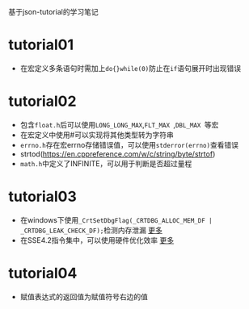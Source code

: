 基于json-tutorial的学习笔记
# tutorial01
* 在宏定义多条语句时需加上`do{}while(0)`防止在`if`语句展开时出现错误 

# tutorial02
* 包含`float.h`后可以使用`LONG_LONG_MAX`,`FLT_MAX `,`DBL_MAX `等宏
* 在宏定义中使用#可以实现将其他类型转为字符串
* `errno.h`存在宏errno存储错误值，可以使用`stderror(errno)`查看错误
* strtod(https://en.cppreference.com/w/c/string/byte/strtof)
* `math.h`中定义了INFINITE，可以用于判断是否超过量程

# tutorial03
* 在windows下使用`_CrtSetDbgFlag(_CRTDBG_ALLOC_MEM_DF | _CRTDBG_LEAK_CHECK_DF);`检测内存泄漏 [更多](https://github.com/miloyip/json-tutorial/blob/master/tutorial03_answer/tutorial03_answer.md)
* 在SSE4.2指令集中，可以使用硬件优化效率 [更多](https://zhuanlan.zhihu.com/p/20037058)

# tutorial04
* 赋值表达式的返回值为赋值符号右边的值